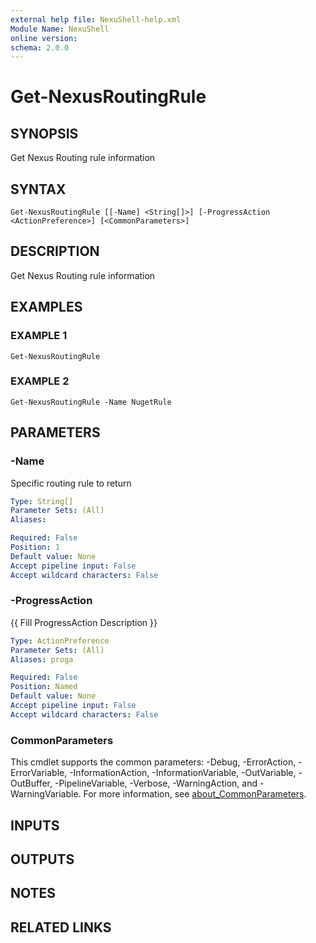 ```yaml
---
external help file: NexuShell-help.xml
Module Name: NexuShell
online version:
schema: 2.0.0
---
```


# Get-NexusRoutingRule

## SYNOPSIS
Get Nexus Routing rule information

## SYNTAX

```
Get-NexusRoutingRule [[-Name] <String[]>] [-ProgressAction <ActionPreference>] [<CommonParameters>]
```

## DESCRIPTION
Get Nexus Routing rule information

## EXAMPLES

### EXAMPLE 1
```
Get-NexusRoutingRule
```

### EXAMPLE 2
```
Get-NexusRoutingRule -Name NugetRule
```

## PARAMETERS

### -Name
Specific routing rule to return

```yaml
Type: String[]
Parameter Sets: (All)
Aliases:

Required: False
Position: 1
Default value: None
Accept pipeline input: False
Accept wildcard characters: False
```

### -ProgressAction
{{ Fill ProgressAction Description }}

```yaml
Type: ActionPreference
Parameter Sets: (All)
Aliases: proga

Required: False
Position: Named
Default value: None
Accept pipeline input: False
Accept wildcard characters: False
```

### CommonParameters
This cmdlet supports the common parameters: -Debug, -ErrorAction, -ErrorVariable, -InformationAction, -InformationVariable, -OutVariable, -OutBuffer, -PipelineVariable, -Verbose, -WarningAction, and -WarningVariable. For more information, see [about_CommonParameters](http://go.microsoft.com/fwlink/?LinkID=113216).

## INPUTS

## OUTPUTS

## NOTES

## RELATED LINKS
